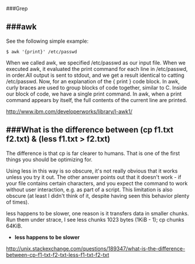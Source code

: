 ###Grep





###awk
---
See the following simple example:

```
$ awk '{print}' /etc/passwd
```

When we called awk, we specified /etc/passwd as our input file. When we executed awk, it evaluated the print command for each line in /etc/passwd, in order.All output is sent to stdout, and we get a result identical to catting /etc/passwd. Now, for an explanation of the { print } code block. In awk, curly braces are used to group blocks of code together, similar to C. Inside our block of code, we have a single print command. In awk, when a print command appears by itself, the full contents of the current line are printed.


http://www.ibm.com/developerworks/library/l-awk1/

###What is the difference between (cp f1.txt f2.txt) & (less f1.txt > f2.txt)
---

The difference is that cp is far clearer to humans. That is one of the first things you should be optimizing for.

Using less in this way is so obscure, it's not really obvious that it works unless you try it out. The other answer points out that it doesn't work - if your file contains certain characters, and you expect the command to work without user interaction, e.g. as part of a script. This limitation is also obscure (at least I didn't think of it, despite having seen this behavior plenty of times).

less happens to be slower, one reason is it transfers data in smaller chunks. Run them under strace, I see less chunks 1023 bytes (1KiB - 1); cp chunks 64KiB.

- **less happens to be slower**



http://unix.stackexchange.com/questions/189347/what-is-the-difference-between-cp-f1-txt-f2-txt-less-f1-txt-f2-txt



